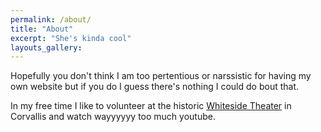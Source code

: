 ```yaml
---
permalink: /about/
title: "About"
excerpt: "She's kinda cool"
layouts_gallery:
---
```


Hopefully you don't think I am too pertentious or narssistic for having my own website but if you do I guess there's nothing I could do bout that.

In my free time I like to volunteer at the historic [Whiteside Theater](https://www.whitesidetheatre.org/) in Corvallis and watch wayyyyyy too much youtube.